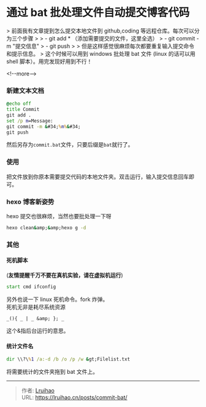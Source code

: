 # 通过 bat 批处理文件自动提交博客代码


&gt; 前面我有文章提到怎么提交本地文件到 github,coding 等远程仓库。每次可以分为三个步骤
&gt;
&gt; - git add \* （添加需要提交的文件，这里全选）
&gt; - git commit -m &#34;提交信息&#34;
&gt; - git push
&gt;
&gt; 但是这样感觉很麻烦每次都要重复输入提交命令和提示信息。
&gt; 这个时候可以用到 windows 批处理 bat 文件 (linux 的话可以用 shell 脚本）。用完发现好用到不行！

&lt;!--more--&gt;

### 新建文本文档

```bat
@echo off
title Commit
git add .
set /p m=Message:
git commit -m &#34;%m%&#34;
git push
```

然后另存为`commit.bat`文件，只要后缀是`bat`就行了。

### 使用

把文件放到你原本需要提交代码的本地文件夹。双击运行，输入提交信息回车即可。

### hexo 博客新姿势

hexo 提交也很麻烦，当然也要批处理一下呀

```bat
hexo clean&amp;&amp;hexo g -d
```

### 其他

#### 死机脚本

(**友情提醒千万不要在真机实验，请在虚拟机运行**)

```bat
start cmd ifconfig
```

另外也说一下 linux 死机命令。fork 炸弹。  
死机无非是耗尽系统资源

```
_(){ _ | _ &amp; }; _
```

这个&amp;指后台运行的意思。

#### 统计文件名

```bat
dir \\?\%1 /a:-d /b /o /p /w &gt;Filelist.txt
```

将需要统计的文件夹拖到 bat 文件上。


---

> 作者: [Lruihao](https://github.com/Lruihao)  
> URL: https://lruihao.cn/posts/commit-bat/  


